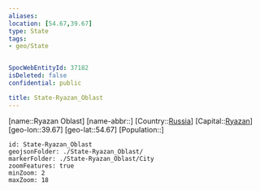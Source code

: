 ```yaml
---
aliases: 
location: [54.67,39.67]
type: State
tags:
- geo/State


SpocWebEntityId: 37182
isDeleted: false
confidential: public

title: State-Ryazan_Oblast
---
```

[name::Ryazan Oblast]
[name-abbr::]
[Country::[Russia](geo/Continent/Europe/Russia.md)]
[Capital::[Ryazan](geo/Continent/Europe/Russia/City/Ryazan.md)]
[geo-lon::39.67]
[geo-lat::54.67]
[Population::]



```leaflet
id: State-Ryazan_Oblast
geojsonFolder: ./State-Ryazan_Oblast/
markerFolder: ./State-Ryazan_Oblast/City
zoomFeatures: true 
minZoom: 2 
maxZoom: 18
```


